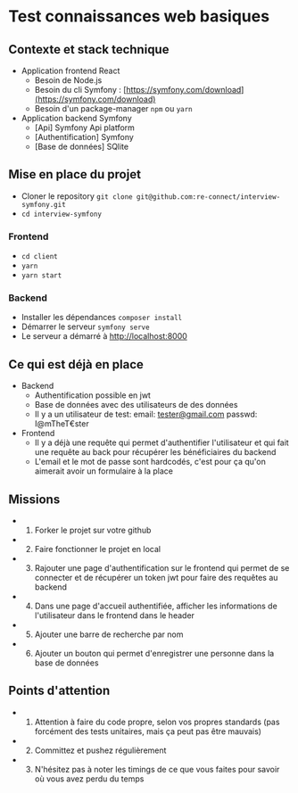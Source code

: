 # Test connaissances web basiques

## Contexte et stack technique

- Application frontend React
  - Besoin de Node.js
  - Besoin du cli Symfony : [https://symfony.com/download](https://symfony.com/download)
  - Besoin d'un package-manager `npm` ou `yarn`
- Application backend Symfony
  - [Api] Symfony Api platform
  - [Authentification] Symfony
  - [Base de données] SQlite

## Mise en place du projet

- Cloner le repository `git clone git@github.com:re-connect/interview-symfony.git`
- `cd interview-symfony`

### Frontend

- `cd client`
- `yarn`
- `yarn start`

### Backend

- Installer les dépendances `composer install`
- Démarrer le serveur `symfony serve`
- Le serveur a démarré à [http://localhost:8000](http://localhost:8000)

## Ce qui est déjà en place

- Backend
  - Authentification possible en jwt
  - Base de données avec des utilisateurs de des données
  - Il y a un utilisateur de test: email: tester@gmail.com passwd: I@mTheT€ster
- Frontend
  - Il y a déjà une requête qui permet d'authentifier l'utilisateur et qui fait une requête au back pour récupérer les bénéficiaires du backend
  - L'email et le mot de passe sont hardcodés, c'est pour ça qu'on aimerait avoir un formulaire à la place

## Missions

- 1. Forker le projet sur votre github
- 2. Faire fonctionner le projet en local
- 3. Rajouter une page d'authentification sur le frontend qui permet de se connecter et de récupérer un token jwt pour faire des requêtes au backend
- 4. Dans une page d'accueil authentifiée, afficher les informations de l'utilisateur dans le frontend dans le header
- 5. Ajouter une barre de recherche par nom
- 6. Ajouter un bouton qui permet d'enregistrer une personne dans la base de données

## Points d'attention

- 1. Attention à faire du code propre, selon vos propres standards (pas forcément des tests unitaires, mais ça peut pas être mauvais)
- 2. Committez et pushez régulièrement
- 3. N'hésitez pas à noter les timings de ce que vous faites pour savoir où vous avez perdu du temps
